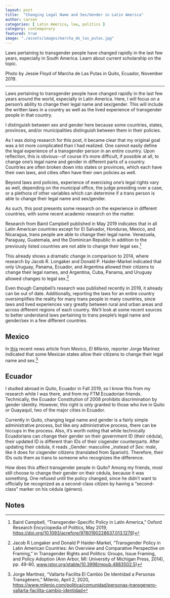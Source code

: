 ```yaml
---
layout: post
title:  "Changing Legal Name and Sex/Gender in Latin America"
author: carson
categories: [ Latin America, law, politics ]
category: contemporary
featured: true
image: "./assets/images/marcha_de_las_putas.jpg"
---
```

Laws pertaining to transgender people have changed rapidly in the last few years, especially in South America. Learn about current scholarship on the topic.

Photo by Jessie Floyd of Marcha de Las Putas in Quito, Ecuador, November 2019.

<hr>

Laws pertaining to transgender people have changed rapidly in the last few years around the world, especially in Latin America. Here, I will focus on a person’s ability to change their legal name and sex/gender. This will include the written laws in a country as well as the lived experience of transgender people in that country.

I distinguish between sex and gender here because some countries, states, provinces, and/or municipalities distinguish between them in their policies.

As I was doing research for this post, it became clear that my original goal was a lot more complicated than I had realized. One cannot easily define the legal experience of a transgender person in an entire country. Upon reflection, this is obvious--of course it’s more difficult, if possible at all, to change one’s legal name and gender in different parts of a country. Countries are often broken down into states or provinces, which each have their own laws, and cities often have their own policies as well.

Beyond laws and policies, experience of exercising one’s legal rights vary as well, depending on the municipal office, the judge presiding over a case, or a plethora of other variables which can determine if a trans person is able to change their legal name and sex/gender.

As such, this post presents some research on the experience in different countries, with some recent academic research on the matter.

Research from Baird Campbell published in May 2019 indicates that in all Latin American countries except for El Salvador, Honduras, Mexico, and Nicaragua, trans people are able to change their legal name. Venezuela, Paraguay, Guatemala, and the Dominican Republic in addition to the previously listed countries are not able to change their legal sex.[^1] 

This already shows a dramatic change in comparison to 2014, where research by Jacob R. Longaker and Donald P. Haider-Markel indicated that only Uruguay, Panama, Ecuador, and Argentina allowed their citizens to change their legal names, and Argentina, Cuba, Panama, and Uruguay allowed changes to legal sex.[^2] 

Even though Campbell’s research was published recently in 2019, it already can be out of date.  Additionally, reporting the laws for an entire country oversimplifies the reality for many trans people in many countries, since laws and lived experiences vary greatly between rural and urban areas and across different regions of each country. We’ll look at some recent sources to better understand laws pertaining to trans people’s legal name and gender/sex in a few different countries.


## Mexico

In [this](https://www.milenio.com/politica/comunidad/personas-transgenero-vallarta-facilita-cambio-identidad) recent news article from Mexico, _El Milenio_, reporter Jorge Marínez indicated that some Mexican states allow their citizens to change their legal name and sex.[^3]


## Ecuador

I studied abroad in Quito, Ecuador in Fall 2019, so I know this from my research while I was there, and from my FTM Ecuadorian friends. Technically, the Ecuador Constitution of 2008 prohibits discrimination by gender identity. However, this right is only granted to those who live in Quito or Guayaquil, two of the major cities in Ecuador. 

Currently in Quito, changing legal name and gender is a fairly simple administrative process, but like any administrative process, there can be hiccups in the process. Also, it’s worth noting that while technically Ecuadorians can change their gender on their government ID (their cédula), their updated ID is different than IDs of their cisgender counterparts. After updating their cédula, it reads _Gender: masculine _instead of _Sex: male_, like it does for cisgender citizens (translated from Spanish). Therefore, their IDs outs them as trans to someone who recognizes the difference.

How does this affect transgender people in Quito? Among my friends, most still choose to change their gender on their cédula, because it was something. One refused until the policy changed, since he didn’t want to officially be recognized as a second-class citizen by having a “second-class” marker on his cédula (género).


<!-- Footnotes themselves at the bottom. -->
## Notes

[^1]:
     Baird Campbell, “Transgender-Specific Policy in Latin America,” Oxford Research Encyclopedia of Politics, May 2019, https://doi.org/10.1093/acrefore/9780190228637.013.1279)

[^2]:
    Jacob R Longaker and Donald P Haider-Markel, “Transgender Policy in Latin American Countries: An Overview and Comparative Perspective on Framing,” in Transgender Rights and Politics: Groups, Issue Framing, and Policy Adoption (Ann Arbor, MI: University of Michigan Press, 2014), pp. 49-80, www.jstor.org/stable/10.3998/mpub.4883502.5)

[^3]:
    Jorge Martínez, “Vallarta Facilita El Cambio De Identidad a Personas Transgénero,” Milenio, April 2, 2020, https://www.milenio.com/politica/comunidad/personas-transgenero-vallarta-facilita-cambio-identidad
